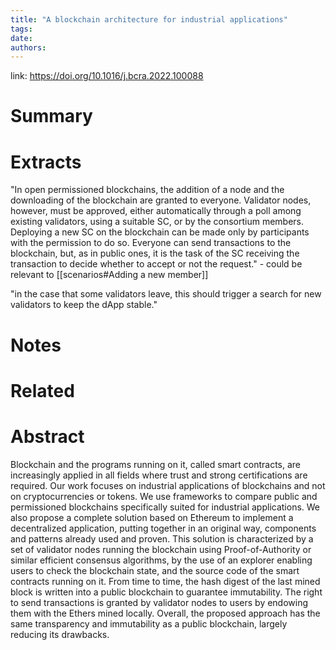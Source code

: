 ```yaml
---
title: "A blockchain architecture for industrial applications"
tags: 
date:
authors:
---
```


link: https://doi.org/10.1016/j.bcra.2022.100088

# Summary

# Extracts
"In open permissioned blockchains, the addition of a node and the downloading of the blockchain are granted to everyone. Validator nodes, however, must be approved, either automatically through a poll among existing validators, using a suitable SC, or by the consortium members. Deploying a new SC on the blockchain can be made only by participants with the permission to do so. Everyone can send transactions to the blockchain, but, as in public ones, it is the task of the SC receiving the transaction to decide whether to accept or not the request." - could be relevant to [[scenarios#Adding a new member]]

"in the case that some validators leave, this should trigger a search for new validators to keep the dApp stable." 
# Notes

# Related

# Abstract
Blockchain and the programs running on it, called smart contracts, are increasingly applied in all fields where trust and strong certifications are required. Our work focuses on industrial applications of blockchains and not on cryptocurrencies or tokens. We use frameworks to compare public and permissioned blockchains specifically suited for industrial applications. We also propose a complete solution based on Ethereum to implement a decentralized application, putting together in an original way, components and patterns already used and proven. This solution is characterized by a set of validator nodes running the blockchain using Proof-of-Authority or similar efficient consensus algorithms, by the use of an explorer enabling users to check the blockchain state, and the source code of the smart contracts running on it. From time to time, the hash digest of the last mined block is written into a public blockchain to guarantee immutability. The right to send transactions is granted by validator nodes to users by endowing them with the Ethers mined locally. Overall, the proposed approach has the same transparency and immutability as a public blockchain, largely reducing its drawbacks.